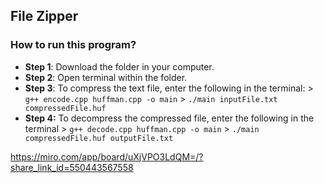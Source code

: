 ## File Zipper

### How to run this program?

- **Step 1**: Download the folder in your computer.
- **Step 2**: Open terminal within the folder.
- **Step 3**: To compress the text file, enter the following in the terminal:
        > `g++ encode.cpp huffman.cpp -o main`
        > `./main inputFile.txt compressedFile.huf`
- **Step 4:** To decompress the compressed file, enter the following in the terminal
      > `g++ decode.cpp huffman.cpp -o main`
      > `./main compressedFile.huf outputFile.txt`
      
      

https://miro.com/app/board/uXjVPO3LdQM=/?share_link_id=550443567558
